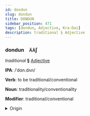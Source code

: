```yaml
---
id: dondun
slug: dondun
title: DONDUN
sidebar_position: 471
tags: [dondun, Adjective, Kra-Dai]
description: traditional § Adjective
---
```


### dondun&emsp;<span kind="abugida">ʌ̃ʌ̃ʃ</span>

*traditional* **§** [Adjective](../../tags/Adjective)

**IPA**: /ˈdɑn.dʌn/

**Verb**: to be traditional/conventional

**Noun**: traditionality/conventionality

**Modifier**: traditional/conventional

<details>
    <summary>Origin</summary>
    Thai ดั้งเดิม dâng-dəəm /daŋ˥˩.dɤːm˧/<br/>
    <em>Kra-Dai Language Family</em>
</details>